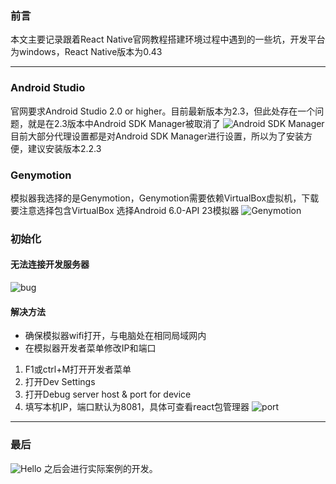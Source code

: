 ### 前言

本文主要记录跟着React Native官网教程搭建环境过程中遇到的一些坑，开发平台为windows，React Native版本为0.43


---
### Android Studio

官网要求Android Studio 2.0 or higher。目前最新版本为2.3，但此处存在一个问题，就是在2.3版本中Android SDK Manager被取消了
![Android SDK Manager](http://oor6ix2xo.bkt.clouddn.com/RNSTART-1.PNG)
目前大部分代理设置都是对Android SDK Manager进行设置，所以为了安装方便，建议安装版本2.2.3

### Genymotion
模拟器我选择的是Genymotion，Genymotion需要依赖VirtualBox虚拟机，下载要注意选择包含VirtualBox
选择Android 6.0-API 23模拟器
![Genymotion](http://oor6ix2xo.bkt.clouddn.com/RNSTART-5.PNG)

### 初始化
#### 无法连接开发服务器
![bug](http://oor6ix2xo.bkt.clouddn.com/RNSTART-%202.PNG)
#### 解决方法
* 确保模拟器wifi打开，与电脑处在相同局域网内
* 在模拟器开发者菜单修改IP和端口
 1. F1或ctrl+M打开开发者菜单
 2. 打开Dev Settings
 3. 打开Debug server host & port for device
 4. 填写本机IP，端口默认为8081，具体可查看react包管理器
![port](http://oor6ix2xo.bkt.clouddn.com/RNSTART-3.PNG)

---
### 最后
![Hello](http://oor6ix2xo.bkt.clouddn.com/RNSTART-4.PNG)
之后会进行实际案例的开发。

